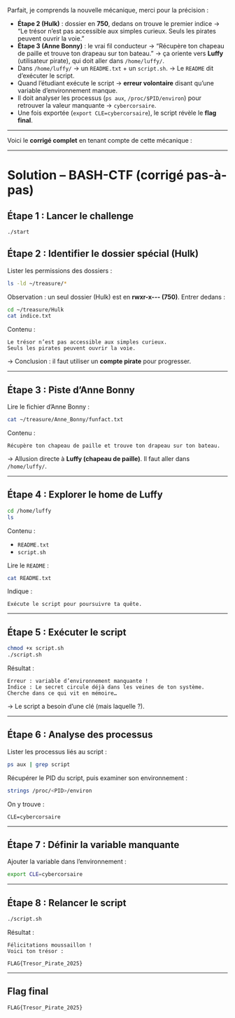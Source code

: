 Parfait, je comprends la nouvelle mécanique, merci pour la précision :

* **Étape 2 (Hulk)** : dossier en **750**, dedans on trouve le premier indice → “Le trésor n’est pas accessible aux simples curieux. Seuls les pirates peuvent ouvrir la voie.”
* **Étape 3 (Anne Bonny)** : le vrai fil conducteur → “Récupère ton chapeau de paille et trouve ton drapeau sur ton bateau.”
  → ça oriente vers **Luffy** (utilisateur pirate), qui doit aller dans `/home/luffy/`.
* Dans `/home/luffy/` → un `README.txt` + un `script.sh`.
  → Le `README` dit d’exécuter le script.
* Quand l’étudiant exécute le script → **erreur volontaire** disant qu’une variable d’environnement manque.
* Il doit analyser les processus (`ps aux`, `/proc/$PID/environ`) pour retrouver la valeur manquante → `cybercorsaire`.
* Une fois exportée (`export CLE=cybercorsaire`), le script révèle le **flag final**.

---

Voici le **corrigé complet** en tenant compte de cette mécanique :

---

# Solution – BASH-CTF (corrigé pas-à-pas)

## Étape 1 : Lancer le challenge

```bash
./start
```

## Étape 2 : Identifier le dossier spécial (Hulk)

Lister les permissions des dossiers :

```bash
ls -ld ~/treasure/*
```

Observation : un seul dossier (Hulk) est en **rwxr-x--- (750)**.
Entrer dedans :

```bash
cd ~/treasure/Hulk
cat indice.txt
```

Contenu :

```
Le trésor n’est pas accessible aux simples curieux.
Seuls les pirates peuvent ouvrir la voie.
```

→ Conclusion : il faut utiliser un **compte pirate** pour progresser.

---

## Étape 3 : Piste d’Anne Bonny

Lire le fichier d’Anne Bonny :

```bash
cat ~/treasure/Anne_Bonny/funfact.txt
```

Contenu :

```
Récupère ton chapeau de paille et trouve ton drapeau sur ton bateau.
```

→ Allusion directe à **Luffy (chapeau de paille)**.
Il faut aller dans `/home/luffy/`.

---

## Étape 4 : Explorer le home de Luffy

```bash
cd /home/luffy
ls
```

Contenu :

* `README.txt`
* `script.sh`

Lire le `README` :

```bash
cat README.txt
```

Indique :

```
Exécute le script pour poursuivre ta quête.
```

---

## Étape 5 : Exécuter le script

```bash
chmod +x script.sh
./script.sh
```

Résultat :

```
Erreur : variable d’environnement manquante !
Indice : Le secret circule déjà dans les veines de ton système.
Cherche dans ce qui vit en mémoire…
```

→ Le script a besoin d’une clé (mais laquelle ?).

---

## Étape 6 : Analyse des processus

Lister les processus liés au script :

```bash
ps aux | grep script
```

Récupérer le PID du script, puis examiner son environnement :

```bash
strings /proc/<PID>/environ
```

On y trouve :

```
CLE=cybercorsaire
```

---

## Étape 7 : Définir la variable manquante

Ajouter la variable dans l’environnement :

```bash
export CLE=cybercorsaire
```

---

## Étape 8 : Relancer le script

```bash
./script.sh
```

Résultat :

```
Félicitations moussaillon !
Voici ton trésor :

FLAG{Tresor_Pirate_2025}
```

---

## Flag final

```
FLAG{Tresor_Pirate_2025}
```
